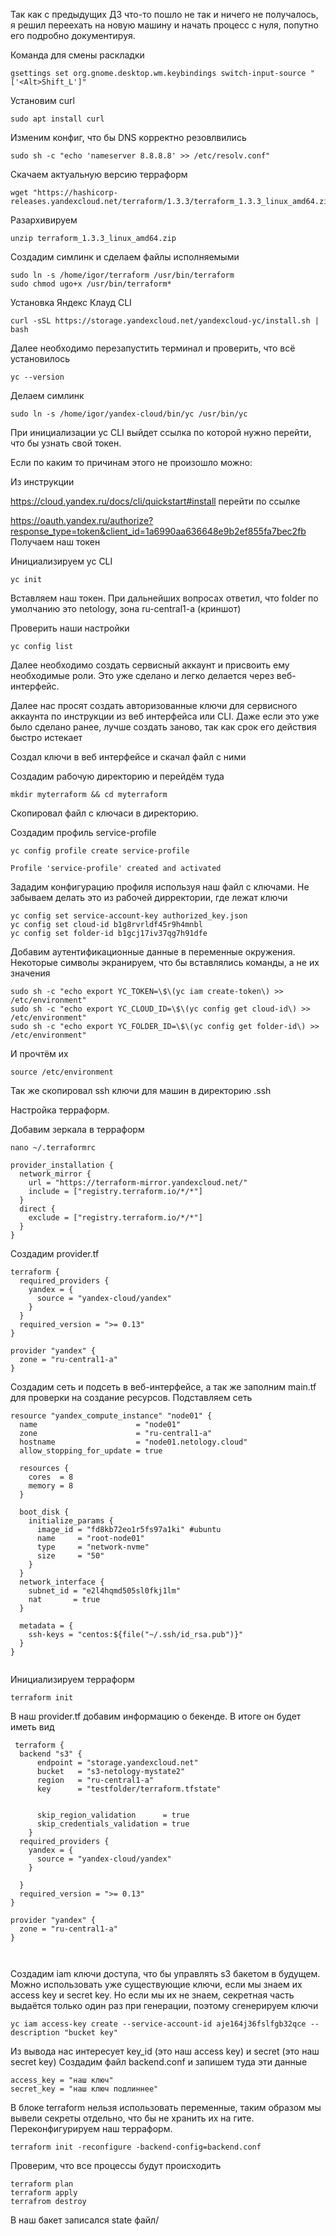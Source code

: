 Так как с предыдущих ДЗ что-то пошло не так и ничего не получалось, я решил переехать на новую машину и начать процесс с нуля, попутно его подробно документируя.

Команда для смены раскладки
```
gsettings set org.gnome.desktop.wm.keybindings switch-input-source "['<Alt>Shift_L']"
```
Установим curl
```
sudo apt install curl
```
Изменим конфиг, что бы DNS корректно резовлвились
```
sudo sh -c "echo 'nameserver 8.8.8.8' >> /etc/resolv.conf"
```
Скачаем актуальную версию терраформ
```
wget "https://hashicorp-releases.yandexcloud.net/terraform/1.3.3/terraform_1.3.3_linux_amd64.zip"
```
Разархивируем
```
unzip terraform_1.3.3_linux_amd64.zip 
```
Создадим симлинк и сделаем файлы исполняемыми
```
sudo ln -s /home/igor/terraform /usr/bin/terraform
sudo chmod ugo+x /usr/bin/terraform*
```
Установка Яндекс Клауд CLI
```
curl -sSL https://storage.yandexcloud.net/yandexcloud-yc/install.sh | bash
```
Далее необходимо перезапустить терминал и проверить, что всё установилось
```
yc --version
```
Делаем симлинк
```
sudo ln -s /home/igor/yandex-cloud/bin/yc /usr/bin/yc
```

При инициализации yc CLI выйдет ссылка по которой нужно перейти, что бы узнать свой токен.

Если по каким то причинам этого не произошло можно:

Из инструкции

https://cloud.yandex.ru/docs/cli/quickstart#install
перейти по ссылке 

https://oauth.yandex.ru/authorize?response_type=token&client_id=1a6990aa636648e9b2ef855fa7bec2fb
Получаем наш токен


Инициализируем yc CLI
```
yc init
```
Вставляем наш токен.
При дальнейших вопросах ответил, что folder по умолчанию это netology, зона ru-central1-a (криншот)

Проверить наши настройки 
```
yc config list
```
Далее необходимо создать сервисный аккаунт и присвоить ему необходимые роли. Это уже сделано и легко делается через веб-интерфейс.


Далее нас просят создать авторизованные ключи для сервисного аккаунта по инструкции из веб интерфейса или CLI. Даже если это уже было сделано ранее, лучше создать заново, так как срок его действия быстро истекает

Создал ключи в веб интерфейсе и скачал файл с ними

Создадим рабочую директорию и перейдём туда
```
mkdir myterraform && cd myterraform
```
Скопировал файл с ключаси в директорию.

Создадим профиль service-profile
```
yc config profile create service-profile
```
```
Profile 'service-profile' created and activated
```
Зададим конфигурацию профиля используя наш файл с ключами. Не забываем делать это из рабочей дирректории, где лежат ключи
```
yc config set service-account-key authorized_key.json
yc config set cloud-id b1g8rvrldf45r9h4mnbl
yc config set folder-id b1gcj17iv37qg7h91dfe  
```
Добавим аутентификационные данные в переменные окружения. Некоторые символы экранируем, что бы вставлялись команды, а не их значения
```
sudo sh -c "echo export YC_TOKEN=\$\(yc iam create-token\) >> /etc/environment"
sudo sh -c "echo export YC_CLOUD_ID=\$\(yc config get cloud-id\) >> /etc/environment"
sudo sh -c "echo export YC_FOLDER_ID=\$\(yc config get folder-id\) >> /etc/environment"
```
И прочтём их
```
source /etc/environment
```
Так же скопировал ssh ключи для машин в директорию .ssh

Настройка терраформ.

Добавим зеркала в терраформ
```
nano ~/.terraformrc
```
```
provider_installation {
  network_mirror {
    url = "https://terraform-mirror.yandexcloud.net/"
    include = ["registry.terraform.io/*/*"]
  }
  direct {
    exclude = ["registry.terraform.io/*/*"]
  }
}
```

Создадим provider.tf
```
terraform {
  required_providers {
    yandex = {
      source = "yandex-cloud/yandex"
    }
  }
  required_version = ">= 0.13"
}

provider "yandex" {
  zone = "ru-central1-a"
}
```
Создадим сеть и подсеть в веб-интерфейсе, а так же заполним main.tf для проверки на создание ресурсов. Подставляем сеть
```
resource "yandex_compute_instance" "node01" {
  name                      = "node01"
  zone                      = "ru-central1-a"
  hostname                  = "node01.netology.cloud"
  allow_stopping_for_update = true

  resources {
    cores  = 8
    memory = 8
  }

  boot_disk {
    initialize_params {
      image_id = "fd8kb72eo1r5fs97a1ki" #ubuntu
      name     = "root-node01"
      type     = "network-nvme"
      size     = "50"
    }
  }
  network_interface {
    subnet_id = "e2l4hqmd505sl0fkj1lm"
    nat       = true
  }

  metadata = {
    ssh-keys = "centos:${file("~/.ssh/id_rsa.pub")}"
  }
}


```
Инициализируем терраформ
```
terraform init
```
В наш provider.tf добавим информацию о бекенде.
В итоге он будет иметь вид
```
 terraform {
  backend "s3" {
      endpoint = "storage.yandexcloud.net"
      bucket   = "s3-netology-mystate2"
      region   = "ru-central1-a"
      key      = "testfolder/terraform.tfstate"
      

      skip_region_validation      = true
      skip_credentials_validation = true
    }
  required_providers {
    yandex = {
      source = "yandex-cloud/yandex"
    }
    
  }
  required_version = ">= 0.13"
}

provider "yandex" {
  zone = "ru-central1-a"
}

 
```

Создадим iam ключи доступа, что бы управлять s3 бакетом в будущем.
Можно использовать уже существующие ключи, если мы знаем их access key и secret key.
Но если мы их не знаем, секретная часть выдаётся только один раз при генерации, поэтому сгенерируем ключи
```
yc iam access-key create --service-account-id aje164j36fslfgb32qce --description "bucket key"
```
Из вывода нас интересует key_id (это наш access key) и secret (это наш secret key)
Создадим файл backend.conf и запишем туда эти данные
```
access_key = "наш ключ"
secret_key = "наш ключ подлиннее"
```
В блоке terraform нельзя использовать переменные, таким образом мы вывели секреты отдельно, что бы не хранить их на гите.
Переконфигурируем наш терраформ.
```
terraform init -reconfigure -backend-config=backend.conf
```
Проверим, что все процессы будут происходить
```
terraform plan
terraform apply
terrafrom destroy
```
В наш бакет записался state файл/
